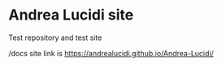 # Andrea Lucidi site
Test repository and test site

/docs site link is https://andrealucidi.github.io/Andrea-Lucidi/
